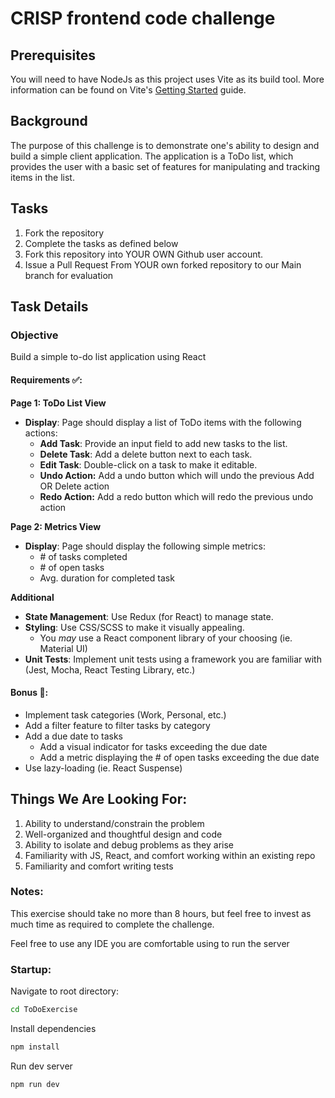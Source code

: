 # CRISP frontend code challenge

## Prerequisites

You will need to have NodeJs as this project uses Vite as its build tool. More information can be found on Vite's [Getting Started](https://vitejs.dev/guide/) guide. 

## Background
The purpose of this challenge is to demonstrate one's ability to design and build a simple client application. The application is a ToDo list, 
which provides the user with a basic set of features for manipulating and tracking items in the list. 

## Tasks

1. Fork the repository
2. Complete the tasks as defined below
3. Fork this repository into YOUR OWN Github user account.
4. Issue a Pull Request From YOUR own forked repository to our Main branch for evaluation

## Task Details
### Objective

Build a simple to-do list application using React

#### Requirements ✅:

**Page 1: ToDo List View**

- **Display**: Page should display a list of ToDo items with the following actions:
    - **Add Task**: Provide an input field to add new tasks to the list.
    - **Delete Task**: Add a delete button next to each task.
    - **Edit Task**: Double-click on a task to make it editable.
    - **Undo Action:** Add a undo button which will undo the previous Add OR Delete action
    - **Redo Action:** Add a redo button which will redo the previous undo action

**Page 2: Metrics View**
- **Display**: Page should display the following simple metrics:
  - \# of tasks completed
  - \# of open tasks
  - Avg. duration for completed task
  
**Additional**
- **State Management**: Use Redux (for React) to manage state.
- **Styling**: Use CSS/SCSS to make it visually appealing.
  - You _may_ use a React component library of your choosing (ie. Material UI)
- **Unit Tests**: Implement unit tests using a framework you are familiar with (Jest, Mocha, React Testing Library, etc.)

#### Bonus 🎉:
- Implement task categories (Work, Personal, etc.)
- Add a filter feature to filter tasks by category
- Add a due date to tasks
  - Add a visual indicator for tasks exceeding the due date
  - Add a metric displaying the # of open tasks exceeding the due date
- Use lazy-loading (ie. React Suspense)

## Things We Are Looking For:
1. Ability to understand/constrain the problem
2. Well-organized and thoughtful design and code
3. Ability to isolate and debug problems as they arise
4. Familiarity with JS, React, and comfort working within an existing repo
5. Familiarity and comfort writing tests

### Notes:
This exercise should take no more than 8 hours, but feel free to invest as much time as required to complete the challenge.

Feel free to use any IDE you are comfortable using to run the server

### Startup:
Navigate to root directory:
```cmd
cd ToDoExercise
```
Install dependencies
```cmd
npm install
```
Run dev server
```cmd
npm run dev
```